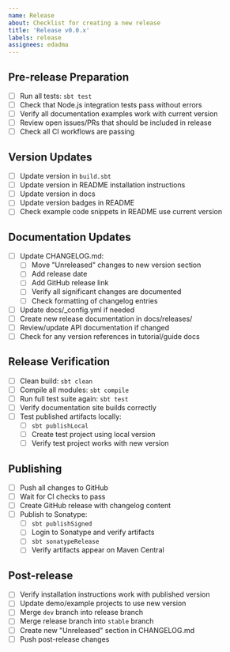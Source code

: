 ```yaml
---
name: Release
about: Checklist for creating a new release
title: 'Release v0.0.x'
labels: release
assignees: edadma
---
```


## Pre-release Preparation
- [ ] Run all tests: `sbt test`
- [ ] Check that Node.js integration tests pass without errors
- [ ] Verify all documentation examples work with current version
- [ ] Review open issues/PRs that should be included in release
- [ ] Check all CI workflows are passing

## Version Updates
- [ ] Update version in `build.sbt`
- [ ] Update version in README installation instructions
- [ ] Update version in docs
- [ ] Update version badges in README
- [ ] Check example code snippets in README use current version

## Documentation Updates
- [ ] Update CHANGELOG.md:
    - [ ] Move "Unreleased" changes to new version section
    - [ ] Add release date
    - [ ] Add GitHub release link
    - [ ] Verify all significant changes are documented
    - [ ] Check formatting of changelog entries
- [ ] Update docs/_config.yml if needed
- [ ] Create new release documentation in docs/releases/
- [ ] Review/update API documentation if changed
- [ ] Check for any version references in tutorial/guide docs

## Release Verification
- [ ] Clean build: `sbt clean`
- [ ] Compile all modules: `sbt compile`
- [ ] Run full test suite again: `sbt test`
- [ ] Verify documentation site builds correctly
- [ ] Test published artifacts locally:
    - [ ] `sbt publishLocal`
    - [ ] Create test project using local version
    - [ ] Verify test project works with new version

## Publishing
- [ ] Push all changes to GitHub
- [ ] Wait for CI checks to pass
- [ ] Create GitHub release with changelog content
- [ ] Publish to Sonatype:
    - [ ] `sbt publishSigned`
    - [ ] Login to Sonatype and verify artifacts
    - [ ] `sbt sonatypeRelease`
    - [ ] Verify artifacts appear on Maven Central

## Post-release
- [ ] Verify installation instructions work with published version
- [ ] Update demo/example projects to use new version
- [ ] Merge `dev` branch into release branch
- [ ] Merge release branch into `stable` branch
- [ ] Create new "Unreleased" section in CHANGELOG.md
- [ ] Push post-release changes